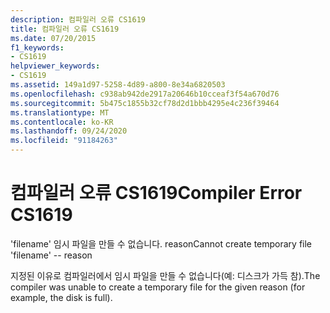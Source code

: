 ```yaml
---
description: 컴파일러 오류 CS1619
title: 컴파일러 오류 CS1619
ms.date: 07/20/2015
f1_keywords:
- CS1619
helpviewer_keywords:
- CS1619
ms.assetid: 149a1d97-5258-4d89-a800-8e34a6820503
ms.openlocfilehash: c938ab942de2917a20646b10cceaf3f54a670d76
ms.sourcegitcommit: 5b475c1855b32cf78d2d1bbb4295e4c236f39464
ms.translationtype: MT
ms.contentlocale: ko-KR
ms.lasthandoff: 09/24/2020
ms.locfileid: "91184263"
---
```

# <a name="compiler-error-cs1619"></a><span data-ttu-id="3ce25-103">컴파일러 오류 CS1619</span><span class="sxs-lookup"><span data-stu-id="3ce25-103">Compiler Error CS1619</span></span>

<span data-ttu-id="3ce25-104">'filename' 임시 파일을 만들 수 없습니다. reason</span><span class="sxs-lookup"><span data-stu-id="3ce25-104">Cannot create temporary file 'filename' -- reason</span></span>  
  
 <span data-ttu-id="3ce25-105">지정된 이유로 컴파일러에서 임시 파일을 만들 수 없습니다(예: 디스크가 가득 참).</span><span class="sxs-lookup"><span data-stu-id="3ce25-105">The compiler was unable to create a temporary file for the given reason (for example, the disk is full).</span></span>
